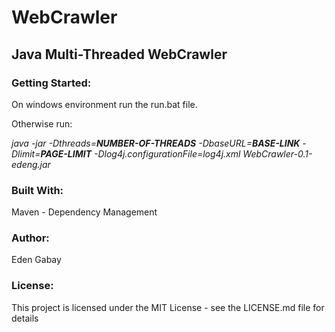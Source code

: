# **WebCrawler**

## Java Multi-Threaded WebCrawler

### **Getting Started:**

On windows environment run the run.bat file.

Otherwise run: 

*java -jar -Dthreads=**NUMBER-OF-THREADS** -DbaseURL=**BASE-LINK** -Dlimit=**PAGE-LIMIT** 
-Dlog4j.configurationFile=log4j.xml WebCrawler-0.1-edeng.jar* 

### **Built With:**

Maven - Dependency Management

### **Author:**

Eden Gabay

### **License:**

This project is licensed under the MIT License - see the LICENSE.md file for details
